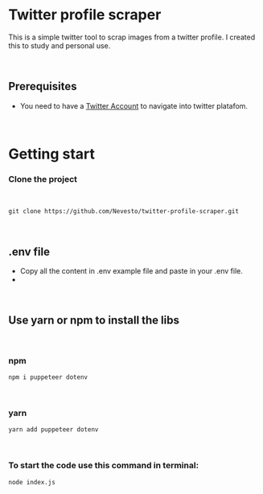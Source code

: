# Twitter profile scraper

This is a simple twitter tool to scrap images from a twitter profile. I created this to study and personal use.

</br>

## Prerequisites

- You need to have a [Twitter Account](https://twitter.com/i/flow/signup) to navigate into twitter platafom.

</br>

# Getting start

### Clone the project

</br>

````git clone https://github.com/Nevesto/twitter-profile-scraper.git````

</br>

## .env file
- Copy all the content in .env example file and paste in your .env file.
- 
</br>

## Use yarn or npm to install the libs

</br>

### npm
``npm i puppeteer dotenv``

</br>

###  yarn
``yarn add puppeteer dotenv``

</br>

### To start the code use this command in terminal:
``node index.js``
